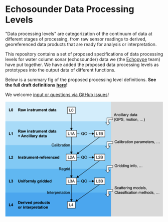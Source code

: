 # Echosounder Data Processing Levels

"Data processing levels" are categorization of the continuum of data at different stages of processing, from raw sensor readings to derived, georeferenced data products that are ready for analysis or interpretation.

This repository contains a set of proposed specifications of data processing levels for water column sonar (echosounder) data we (the [Echopype](https://echopype.readthedocs.io) team) have put together. We have added the proposed data processing levels as prototypes into the output data of different functions.

Below is a summary fig of the proposed processing level definitions. **See the full draft definitions [here](http://echolevels.readthedocs.io/)!**

We welcome [input or questions via GitHub issues](https://github.com/OSOceanAcoustics/echolevels/issues/new)!

![](./docs/source/images/echolevels.png)